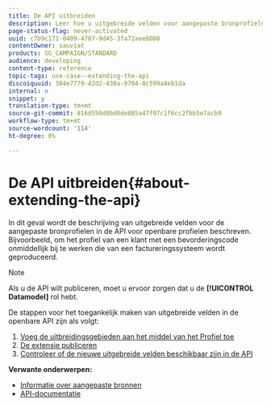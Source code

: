 ```yaml
---
title: De API uitbreiden
description: Leer hoe u uitgebreide velden voor aangepaste bronprofielen beschikbaar maakt in de API voor openbare profielen.
page-status-flag: never-activated
uuid: c7b9c171-0409-4707-9d45-3fa72aee8008
contentOwner: sauviat
products: SG_CAMPAIGN/STANDARD
audience: developing
content-type: reference
topic-tags: use-case--extending-the-api
discoiquuid: 304e7779-42d2-430a-9704-8c599a4eb1da
internal: n
snippet: y
translation-type: tm+mt
source-git-commit: 816d550d8bd0de085a47f97c1f6cc2fbb5e7acb9
workflow-type: tm+mt
source-wordcount: '114'
ht-degree: 0%

---
```



# De API uitbreiden{#about-extending-the-api}

In dit geval wordt de beschrijving van uitgebreide velden voor de aangepaste bronprofielen in de API voor openbare profielen beschreven. Bijvoorbeeld, om het profiel van een klant met een bevorderingscode onmiddellijk bij te werken die van een factureringssysteem wordt geproduceerd.

>[!NOTE]
>
>Als u de API wilt publiceren, moet u ervoor zorgen dat u de **[!UICONTROL Datamodel]** rol hebt.

De stappen voor het toegankelijk maken van uitgebreide velden in de openbare API zijn als volgt:

1. [Voeg de uitbreidingsgebieden aan het middel van het Profiel toe](../../developing/using/step-1--add-extension-fields-to-the-profile-resource.md)
1. [De extensie publiceren](../../developing/using/step-2--publish-the-extension.md)
1. [Controleer of de nieuwe uitgebreide velden beschikbaar zijn in de API](../../developing/using/step-3--verify-the-extension.md)

**Verwante onderwerpen:**

* [Informatie over aangepaste bronnen](../../developing/using/data-model-concepts.md)
* [API-documentatie](../../api/using/get-started-apis.md)

